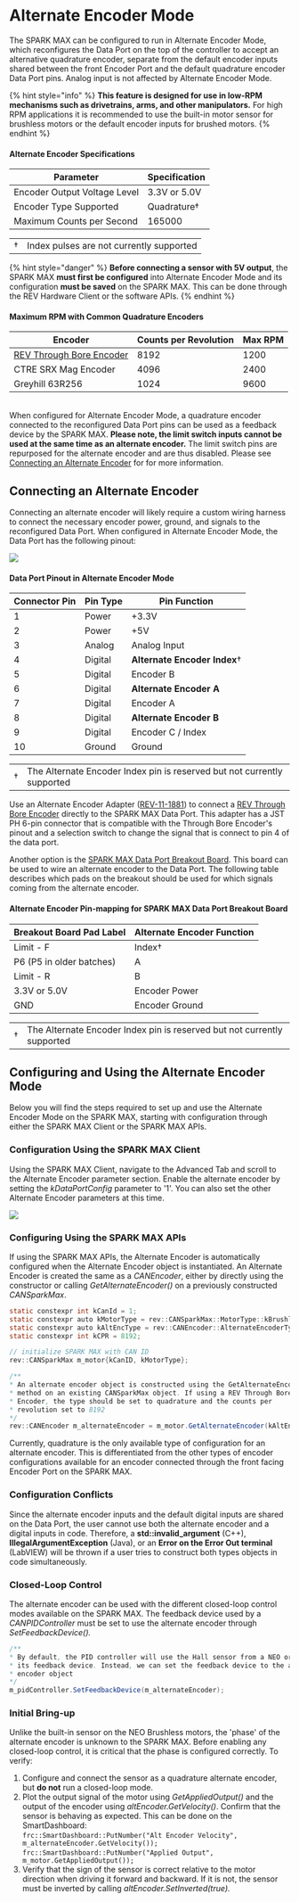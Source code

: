 # Alternate Encoder Mode

The SPARK MAX can be configured to run in Alternate Encoder Mode, which reconfigures the Data Port on the top of the controller to accept an alternative quadrature encoder, separate from the default encoder inputs shared between the front Encoder Port and the default quadrature encoder Data Port pins. Analog input is not affected by Alternate Encoder Mode. &#x20;

{% hint style="info" %}
**This feature is designed for use in low-RPM mechanisms such as drivetrains, arms, and other manipulators.** For high RPM applications it is recommended to use the built-in motor sensor for brushless motors or the default encoder inputs for brushed motors.&#x20;
{% endhint %}

#### Alternate Encoder Specifications

| **Parameter**                | **Specification** |
| ---------------------------- | ----------------- |
| Encoder Output Voltage Level | 3.3V or 5.0V      |
| Encoder Type Supported       | Quadrature†       |
| Maximum Counts per Second    | 165000            |

|    |                                          |
| -- | ---------------------------------------- |
| †  | Index pulses are not currently supported |

{% hint style="danger" %}
&#x20;**Before connecting a sensor with 5V output**, the SPARK MAX **must first be configured** into Alternate Encoder Mode and its configuration **must be saved** on the SPARK MAX. This can be done through the REV Hardware Client or the software APIs.
{% endhint %}

#### Maximum RPM with Common Quadrature Encoders

| **Encoder**                                                         | **Counts per Revolution** | **Max RPM** |
| ------------------------------------------------------------------- | ------------------------- | ----------- |
| [REV Through Bore Encoder](http://www.revrobotics.com/rev-11-1271/) | 8192                      | 1200        |
| CTRE SRX Mag Encoder                                                | 4096                      | 2400        |
| Greyhill 63R256                                                     | 1024                      | 9600        |

\
When configured for Alternate Encoder Mode, a quadrature encoder connected to the reconfigured Data Port pins can be used as a feedback device by the SPARK MAX. **Please note, the limit switch inputs cannot be used at the same time as an alternate encoder.** The limit switch pins are repurposed for the alternate encoder and are thus disabled. Please see [Connecting an Alternate Encoder](alternate-encoder-mode.md#connecting-an-alternate-encoder) for for more information.

## Connecting an Alternate Encoder

Connecting an alternate encoder will likely require a custom wiring harness to connect the necessary encoder power, ground, and signals to the reconfigured Data Port. When configured in Alternate Encoder Mode, the Data Port has the following pinout:

![](https://cdn8.bigcommerce.com/s-t3eo8vwp22/product\_images/uploaded\_images/dataportpinout.png)

#### Data Port Pinout in Alternate Encoder Mode

| **Connector Pin** | **Pin Type** | **Pin Function**             |
| ----------------- | ------------ | ---------------------------- |
| 1                 | Power        | +3.3V                        |
| 2                 | Power        | +5V                          |
| 3                 | Analog       | Analog Input                 |
| 4                 | Digital      | **Alternate Encoder Index**† |
| 5                 | Digital      | Encoder B                    |
| 6                 | Digital      | **Alternate Encoder A**      |
| 7                 | Digital      | Encoder A                    |
| 8                 | Digital      | **Alternate Encoder B**      |
| 9                 | Digital      | Encoder C / Index            |
| 10                | Ground       | Ground                       |

|    |                                                                         |
| -- | ----------------------------------------------------------------------- |
| †  | The Alternate Encoder Index pin is reserved but not currently supported |

Use an Alternate Encoder Adapter ([REV-11-1881](https://www.revrobotics.com/rev-11-1881/)) to connect a [REV Through Bore Encoder](https://www.revrobotics.com/rev-11-1271/) directly to the SPARK MAX Data Port. This adapter has a JST PH 6-pin connector that is compatible with the Through Bore Encoder's pinout and a selection switch to change the signal that is connect to pin 4 of the data port.

Another option is the [SPARK MAX Data Port Breakout Board](http://www.revrobotics.com/rev-11-1278/). This board can be used to wire an alternate encoder to the Data Port. The following table describes which pads on the breakout should be used for which signals coming from the alternate encoder.&#x20;

#### Alternate Encoder Pin-mapping for SPARK MAX Data Port Breakout Board

| **Breakout Board Pad Label** | **Alternate Encoder Function** |
| ---------------------------- | ------------------------------ |
| Limit - F                    | Index†                         |
| P6 (P5 in older batches)     | A                              |
| Limit - R                    | B                              |
| 3.3V or 5.0V                 | Encoder Power                  |
| GND                          | Encoder Ground                 |

|    |                                                                         |
| -- | ----------------------------------------------------------------------- |
| †  | The Alternate Encoder Index pin is reserved but not currently supported |

## Configuring and Using the Alternate Encoder Mode

Below you will find the steps required to set up and use the Alternate Encoder Mode on the SPARK MAX, starting with configuration through either the SPARK MAX Client or the SPARK MAX APIs.

### **Configuration Using the SPARK MAX Client**

Using the SPARK MAX Client, navigate to the Advanced Tab and scroll to the Alternate Encoder parameter section. Enable the alternate encoder by setting the _kDataPortConfig_ parameter to '1'. You can also set the other Alternate Encoder parameters at this time.

![](<../.gitbook/assets/AE mode (1).svg>)

### **Configuring Using the SPARK MAX APIs**

If using the SPARK MAX APIs, the Alternate Encoder is automatically configured when the Alternate Encoder object is instantiated. An Alternate Encoder is created the same as a _CANEncoder_, either by directly using the constructor or calling _GetAlternateEncoder()_ on a previously constructed _CANSparkMax_.

```java
static constexpr int kCanId = 1;
static constexpr auto kMotorType = rev::CANSparkMax::MotorType::kBrushless;
static constexpr auto kAltEncType = rev::CANEncoder::AlternateEncoderType::kQuadrature;
static constexpr int kCPR = 8192;

// initialize SPARK MAX with CAN ID
rev::CANSparkMax m_motor{kCanID, kMotorType};

/**
* An alternate encoder object is constructed using the GetAlternateEncoder()
* method on an existing CANSparkMax object. If using a REV Through Bore
* Encoder, the type should be set to quadrature and the counts per
* revolution set to 8192
*/
rev::CANEncoder m_alternateEncoder = m_motor.GetAlternateEncoder(kAltEncType, kCPR);
```

Currently, quadrature is the only available type of configuration for an alternate encoder. This is differentiated from the other types of encoder configurations available for an encoder connected through the front facing Encoder Port on the SPARK MAX.

### **Configuration Conflicts**

Since the alternate encoder inputs and the default digital inputs are shared on the Data Port, the user cannot use both the alternate encoder and a digital inputs in code. Therefore, a **std::invalid\_argument** (C++), **IllegalArgumentException** (Java), or an **Error on the Error Out terminal** (LabVIEW) will be thrown if a user tries to construct both types objects in code simultaneously.

### **Closed-Loop Control**

The alternate encoder can be used with the different closed-loop control modes available on the SPARK MAX. The feedback device used by a _CANPIDController_ must be set to use the alternate encoder through _SetFeedbackDevice()._

```java
/**
* By default, the PID controller will use the Hall sensor from a NEO or NEO 550 for
* its feedback device. Instead, we can set the feedback device to the alternate
* encoder object
*/
m_pidController.SetFeedbackDevice(m_alternateEncoder);
```

### **Initial Bring-up**

Unlike the built-in sensor on the NEO Brushless motors, the 'phase' of the alternate encoder is unknown to the SPARK MAX. Before enabling any closed-loop control, it is critical that the phase is configured correctly. To verify:

1. Configure and connect the sensor as a quadrature alternate encoder, but **do not** run a closed-loop mode.
2. Plot the output signal of the motor using _GetAppliedOutput()_ and the output of the encoder using _altEncoder.GetVelocity()_. Confirm that the sensor is behaving as expected. This can be done on the SmartDashboard:\
   `frc::SmartDashboard::PutNumber("Alt Encoder Velocity", m_alternateEncoder.GetVelocity());`\
   `frc::SmartDashboard::PutNumber("Applied Output", m_motor.GetAppliedOutput());`
3. Verify that the sign of the sensor is correct relative to the motor direction when driving it forward and backward. If it is not, the sensor must be inverted by calling _altEncoder.SetInverted(true)._
